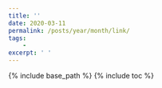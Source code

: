 ```yaml
---
title: ''
date: 2020-03-11
permalink: /posts/year/month/link/
tags:
    -
excerpt: ' '
---
```

{% include base_path %}
{% include toc %}
<style>
.page__inner-wrap p {
    font-family: "BPG Arial" !important;
}
.page__inner-wrap h2 {
    font-family: "BPG Nino Mtavruli" !important;
    text-align: center;
}
.page__inner-wrap h3 {
    font-family: "BPG Nino Mtavruli" !important;
}
.page__title {
    font-family: "BPG Nino Mtavruli" !important;
}
</style>
<script lang="text/javascript">
let refresh = document.createElement('meta');
let thumb = document.createElement('meta');

refresh.setAttribute('http-equiv', 'refresh');
thumb.setAttribute('property', 'og:image');

refresh.content = 360;
thumb.content = '';

document.getElementsByTagName('head')[0].appendChild(refresh);
documment.getElementsByTagName('head')[0].append(thumb);
</script>
